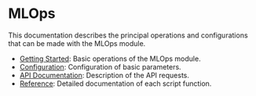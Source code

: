 # MLOps

This documentation describes the principal operations and configurations that can be made with the MLOps module.

- [Getting Started](https://itsdaveba.github.io/mlops/getting_started/): Basic operations of the MLOps module.
- [Configuration](https://itsdaveba.github.io/mlops/config/config/): Configuration of basic parameters.
- [API Documentation](https://itsdaveba.github.io/mlops/app/api/): Description of the API requests.
- [Reference](https://itsdaveba.github.io/mlops/mlops/main/): Detailed documentation of each script function.
